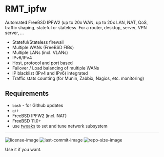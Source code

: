 # RMT_ipfw
Automated FreeBSD IPFW2 (up to 20x WAN, up to 20x LAN, NAT, QoS, traffic shaping, stateful or stateless. For a router, desktop, server, VPN server, ...

- Stateful/Stateless firewall
- Multiple WANs (FreeBSD FIBs)
- Multiple LANs (incl. VLANs)
- IPv6/IPv4
- Host, protocol and port based
- Failover / Load balancing of multiple WANs
- IP blacklist (IPv4 and IPv6) integrated
- Traffic stats counting (for Munin, Zabbix, Nagios, etc. monitoring)


Requirements
---
- `bash` - for Github updates
- `git`
- FreeBSD IPFW2 (incl. NAT)
- FreeBSD 11.0+
- use [tweaks](tweaks) to set and tune network subsystem


---

![license-image](https://img.shields.io/github/license/remetremet/RMT_ipfw?style=plastic)
![last-commit-image](https://img.shields.io/github/last-commit/remetremet/RMT_ipfw?style=plastic)
![repo-size-image](https://img.shields.io/github/repo-size/remetremet/RMT_ipfw?style=plastic)

Use it if you want.
